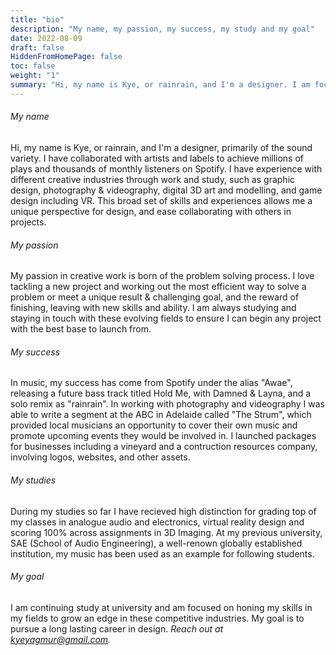 ```yaml
---
title: "bio"
description: "My name, my passion, my success, my study and my goal"
date: 2022-08-09
draft: false
HiddenFromHomePage: false
toc: false
weight: "1"
summary: "Hi, my name is Kye, or rainrain, and I'm a designer. I am focused on honing my skills in my fields of audio, 3d and design..."
---
```


###### My name
Hi, my name is Kye, or rainrain, and I'm a designer, primarily of the sound variety. I have collaborated with artists and labels to achieve millions of plays and thousands of monthly listeners on Spotify. I have experience with different creative industries through work and study, such as graphic design, photography & videography, digital 3D art and modelling, and game design including VR. This broad set of skills and experiences allows me a unique perspective for design, and ease collaborating with others in projects.

###### My passion
My passion in creative work is born of the problem solving process. I love tackling a new project and working out the most efficient way to solve a problem or meet a unique result & challenging goal, and the reward of finishing, leaving with new skills and ability. I am always studying and staying in touch with these evolving fields to ensure I can begin any project with the best base to launch from.

###### My success
In music, my success has come from Spotify under the alias "Awae", releasing a future bass track titled Hold Me, with Damned & Layna, and a solo remix as "rainrain". In working with photography and videography I was able to write a segment at the ABC in Adelaide called "The Strum", which provided local musicians an opportunity to cover their own music and promote upcoming events they would be involved in. I launched packages for businesses including a vineyard and a contruction resources company, involving logos, websites, and other assets.

###### My studies
During my studies so far I have recieved high distinction for grading top of my classes in analogue audio and electronics, virtual reality design and scoring 100% across assignments in 3D Imaging. At my previous university, SAE (School of Audio Engineering), a well-renown globally established institution, my music has been used as an example for following students.

###### My goal
I am continuing study at university and am focused on honing my skills in my fields to grow an edge in these competitive industries. My goal is to pursue a long lasting career in design. 
_Reach out at kyeyagmur@gmail.com._
